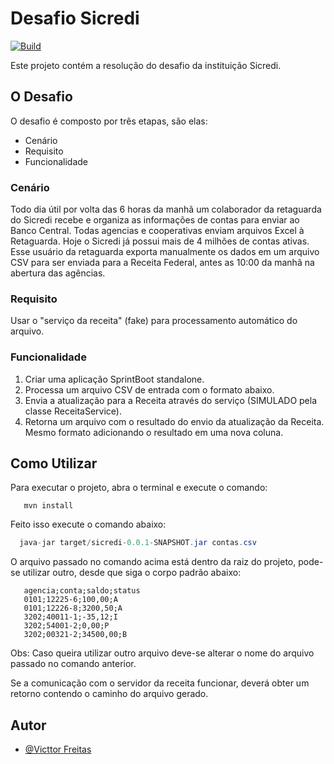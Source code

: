 # Desafio Sicredi
[![Build](https://github.com/victtorfreitas/desafio-sicredi/actions/workflows/main.yml/badge.svg)](https://github.com/victtorfreitas/desafio-sicredi/actions/workflows/main.yml)

Este projeto contém a resolução do desafio da instituição Sicredi.

## O Desafio

O desafio é composto por três etapas, são elas:

- Cenário
- Requisito
- Funcionalidade

### Cenário

Todo dia útil por volta das 6 horas da manhã um colaborador da retaguarda do Sicredi recebe e
organiza as informações de contas para enviar ao Banco Central. Todas agencias e cooperativas enviam
arquivos Excel à Retaguarda. Hoje o Sicredi já possui mais de 4 milhões de contas ativas. Esse
usuário da retaguarda exporta manualmente os dados em um arquivo CSV para ser enviada para a Receita
Federal, antes as 10:00 da manhã na abertura das agências.

### Requisito

Usar o "serviço da receita" (fake) para processamento automático do arquivo.

### Funcionalidade

1. Criar uma aplicação SprintBoot standalone.
2. Processa um arquivo CSV de entrada com o formato abaixo.
3. Envia a atualização para a Receita através do serviço (SIMULADO pela classe ReceitaService).
4. Retorna um arquivo com o resultado do envio da atualização da Receita. Mesmo formato adicionando
   o resultado em uma nova coluna.

## Como Utilizar

Para executar o projeto, abra o terminal e execute o comando:

```
   mvn install
```

Feito isso execute o comando abaixo:

```java
  java-jar target/sicredi-0.0.1-SNAPSHOT.jar contas.csv
```

O arquivo passado no comando acima está dentro da raiz do projeto, pode-se utilizar outro, desde que
siga o corpo padrão abaixo:

```
   agencia;conta;saldo;status  
   0101;12225-6;100,00;A
   0101;12226-8;3200,50;A
   3202;40011-1;-35,12;I
   3202;54001-2;0,00;P
   3202;00321-2;34500,00;B
```

Obs: Caso queira utilizar outro arquivo deve-se alterar o nome do arquivo passado no comando
anterior.

Se a comunicação com o servidor da receita funcionar, deverá obter um retorno contendo o caminho do
arquivo gerado.

## Autor

- [@Victtor Freitas](https://www.linkedin.com/in/victtor-freitas-programador/)

